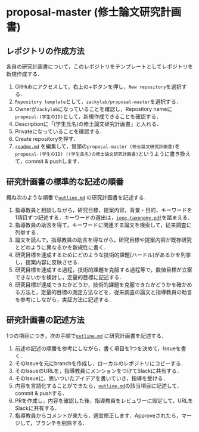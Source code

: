 # proposal-master (修士論文研究計画書)

## レポジトリの作成方法

各自の研究計画書について，このレポジトリをテンプレートとしてレポジトリを新規作成する．

1. GitHubにアクセスして，右上の+ボタンを押し，`New repository`を選択する．
2. `Repository template`として，`zackylab/proposal-master`を選択する．
3. Ownerが`zackylab`になっていることを確認し，Repository nameに`proposal-(学生のID)`として，新規作成できることを確認する．
4. Descriptionに「(学生氏名)の修士論文研究計画書」と入れる．
5. Privateになっていることを確認する．
6. Create repositoryを押す．
7. [`readme.md`](readme.md) を編集して，冒頭の`proposal-master (修士論文研究計画書)`を`proposal-(学生のID) ((学生氏名)の修士論文研究計画書)`というように書き換えて，commit & pushします．

## 研究計画書の標準的な記述の順番

概ね次のような順番で[`outline.md`](outline.md) の研究計画書を記述する．

1. 指導教員と相談しながら，研究目標，提案内容，背景・目的，キーワードを1項目ずつ記述する．キーワードの選出は，[`ieee-taxonomy.pdf`](references/ieee-taxonomy.pdf)を踏まえる．
2. 指導教員の助言を得て，キーワードに関連する論文を検索して，従来調査に列挙する．
3. 論文を読んで，指導教員の助言を得ながら，研究目標や提案内容が既存研究とどのように異なるかを新規性に書く．
4. 研究目標を達成するためにどのような技術的課題(ハードル)があるかを列挙し，提案内容に反映させる．
5. 研究目標を達成する過程，技術的課題を克服する過程等で，数値目標が立案できないかを検討し，定量的目標に記述する．
6. 研究目標が達成できたかどうか，技術的課題を克服できたかどうかを確かめる方法と，定量的目標の測定方法などを，従来調査の論文と指導教員の助言を参考にしながら，実証方法に記述する．

## 研究計画書の記述方法

1つの項目につき，次の手順で[`outline.md`](outline.md) に研究計画書を記述する．

1. 前述の記述の順番を参考にしながら，書く項目を1つを決めて，Issueを書く．
2. そのIssueを元にbranchを作成し，ローカルのレポジトリにコピーする．
3. そのIssueのURLを，指導教員にメンションをつけてSlackに共有する．
4. そのIssueに，思いついたアイデアを書いていき，指導を受ける．
5. 内容を言語化することができたら，[`outline.md`](outline.md)の該当項目に記述して，commit & pushする．
6. PRを作成し，内容を確認した後，指導教員をレビュワーに設定して，URLをSlackに共有する．
7. 指導教員からコメントが来たら，適宜修正します．Approveされたら，マージして，ブランチを削除する．

